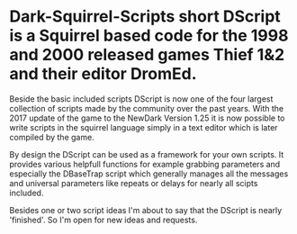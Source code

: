 # Dark-Squirrel-Scripts short DScript is a Squirrel based code for the 1998 and 2000 released games Thief 1&2 and their editor DromEd.

Beside the basic included scripts DScript is now one of the four largest collection of scripts made by the community over the past years.
With the 2017 update of the game to the NewDark Version 1.25 it is now possible to write scripts in the squirrel language simply in a text editor which is later compiled by the game.

By design the DScript can be used as a framework for your own scripts. It provides various helpfull functions for example grabbing parameters and especially the DBaseTrap script which generally manages all the messages and universal parameters like repeats or delays for nearly all scipts included.

Besides one or two  script ideas I'm about to say that the DScript is nearly 'finished'. So I'm open for new ideas and requests.
